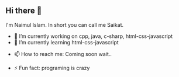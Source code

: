 ## Hi there 👋

I'm Naimul Islam. In short you can call me Saikat.

- 🔭 I’m currently working on cpp, java, c-sharp, html-css-javascript
- 🌱 I’m currently learning html-css-javascript
<!-- - 👯 I’m looking to collaborate on ... -->
<!-- - 🤔 I’m looking for help with ... -->
<!-- - 💬 Ask me about ... -->
- 📫 How to reach me: Coming soon wait..
<!-- - 😄 Pronouns: ... -->
- ⚡ Fun fact: programing is crazy
